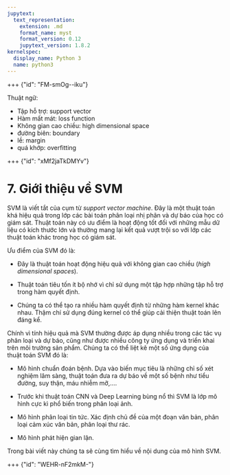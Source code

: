 ```yaml
---
jupytext:
  text_representation:
    extension: .md
    format_name: myst
    format_version: 0.12
    jupytext_version: 1.8.2
kernelspec:
  display_name: Python 3
  name: python3
---
```



+++ {"id": "FM-smOg--iku"}

Thuật ngữ:

* Tập hỗ trợ: support vector
* Hàm mất mát: loss function
* Không gian cao chiều: high dimensional space
* đường biên: boundary
* lề: margin
* quá khớp: overfitting

+++ {"id": "xMf2jaTkDMYv"}

# 7. Giới thiệu về SVM

SVM là viết tắt của cụm từ _support vector machine_. Đây là một thuật toán khá hiệu quả trong lớp các bài toán phân loại nhị phân và dự báo của học có giám sát. Thuật toán này có ưu điểm là hoạt động tốt đối với những mẫu dữ liệu có kích thước lớn và thường mang lại kết quả vượt trội so với lớp các thuật toán khác trong học có giám sát. 

Ưu điểm của SVM đó là:

* Đây là thuật toán hoạt động hiệu quả với không gian cao chiều (_high dimensional spaces_).

* Thuật toán tiêu tốn ít bộ nhớ vì chỉ sử dụng một tập hợp những tập hỗ trợ trong hàm quyết định.

* Chúng ta có thể tạo ra nhiều hàm quyết định từ những hàm kernel khác nhau. Thậm chí sử dụng đúng kernel có thể giúp cải thiện thuật toán lên đáng kể.

Chính vì tính hiệu quả mà SVM thường được áp dụng nhiều trong các tác vụ phân loại và dự báo, cũng như được nhiều công ty ứng dụng và triển khai trên môi trường sản phẩm. Chúng ta có thể liệt kê một số ứng dụng của thuật toán SVM đó là:

* Mô hình chuẩn đoán bệnh. Dựa vào biến mục tiêu là những chỉ số xét nghiệm lâm sàng, thuật toán đưa ra dự báo về một số bệnh như tiểu đường, suy thận, máu nhiễm mỡ,....

* Trước khi thuật toán CNN và Deep Learning bùng nổ thì SVM là lớp mô hình cực kì phổ biến trong phân loại ảnh.

* Mô hình phân loại tin tức. Xác định chủ đề của một đoạn văn bản, phân loại cảm xúc văn bản, phân loại thư rác.

* Mô hình phát hiện gian lận.

Trong bài viết này chúng ta sẽ cùng tìm hiểu về nội dung của mô hình SVM.

+++ {"id": "WEHR-nF2mkM-"}